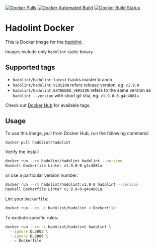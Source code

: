 [![Docker Pulls](https://img.shields.io/docker/pulls/hadolint/hadolint.svg)]() [![Docker Automated Build](https://img.shields.io/docker/automated/hadolint/hadolint.svg)]() [![Docker Build Status](https://img.shields.io/docker/build/hadolint/hadolint.svg)]()

# Hadolint Docker

This is Docker image for the [hadolint](https://github.com/hadolint/hadolint).

Images include only `hadolint` static binary.

## Supported tags

- `hadolint/hadolint:latest` tracks master branch
- `hadolint/hadolint:VERSION` refers release version, eg. `v1.9.0`
- `hadolint/hadolint:EXTENDED_VERSION` refers to the same version as `hadolint --version` with short git sha, eg. `v1.9.0-0-g4c4881a`

Check out [Docker Hub](https://hub.docker.com/r/hadolint/hadolint/tags/) for available tags.

## Usage

To use this image, pull from Docker Hub, run the following command:

```bash
docker pull hadolint/hadolint
```

Verify the install

```bash
docker run --rm hadolint/hadolint hadolint --version
Haskell Dockerfile Linter v1.9.0-0-g4c4881a
```

or use a particular version number:

```bash
docker run --rm hadolint/hadolint:v1.9.0 hadolint --version
Haskell Dockerfile Linter v1.9.0-0-g4c4881a
```

Lint your `Dockerfile`:

```bash
docker run --rm -i hadolint/hadolint < Dockerfile
```

To exclude specific rules:

```bash
docker run --rm -i hadolint/hadolint hadolint \
  --ignore DL3003 \
  --ignore DL3006 \
  - < Dockerfile
```
